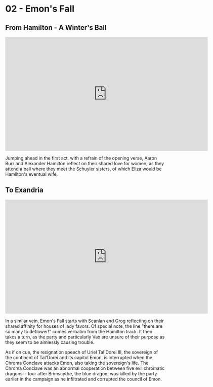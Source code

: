 # 02 - Emon's Fall

## From Hamilton - A Winter's Ball

<iframe id="ytplayer" type="text/html" width="640" height="360" src="https://www.youtube.com/embed/WO8Z6S7oHTw" frameborder="0">
</iframe>

Jumping ahead in the first act, with a refrain of the opening verse, Aaron Burr and Alexander Hamilton reflect on their shared love for women,
as they attend a ball where they meet the Schuyler sisters, of which Eliza would be Hamilton's eventual wife.

## To Exandria

<iframe id="ytplayer" type="text/html" width="640" height="360" src="https://www.youtube.com/embed/HkAyvGhKvHs" frameborder="0">
</iframe>

In a similar vein, Emon's Fall starts with Scanlan and Grog reflecting on their shared affinity for houses of lady favors.
Of special note, the line "there are so many to deflower!" comes verbatim from the Hamilton track.
It then takes a turn, as the party and particularly Vax are unsure of their purpose as they seem to be aimlessly causing trouble.

As if on cue, the resignation speech of Uriel Tal'Dorei III, the sovereign of the continent of Tal'Dorei and its capitol Emon,
is interrupted when the Chroma Conclave attacks Emon, also taking the sovereign's life.
The Chroma Conclave was an abnormal cooperation between five evil chromatic dragons--
four after Brimscythe, the blue dragon, was killed by the party earlier in the campaign as he infiltrated and corrupted the council of Emon.
